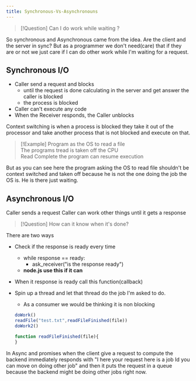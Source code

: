 ```yaml
---
title: Synchronous-Vs-Asynchronouns
---
```


> [!Question]
> Can I do work while waiting ?

So synchronous and Asynchronous came from the idea. Are the client and the
server in sync? But as a programmer we don't need(care) that if they are or not
we just care if I can do other work while I'm waiting for a request.

## Synchronous I/O

- Caller send a request and blocks
  - until the request is done calculating in the server and
  get answer the caller is blocked
  - the process is blocked
- Caller can't execute any code
- When the Receiver responds, the Caller unblocks

Context switching
is when a process is blocked they take it out of the processor
and take another process that is not blocked and execute on that.

> [!Example]
> Program as the OS to read a file  
> The programs tread is taken off the CPU  
> Read Complete the program can resume execution

But as you can see here the program asking the OS to read file shouldn't
be context switched and taken off because he is not the one doing the job
the OS is. He is there just waiting.

## Asynchronous I/O

Caller sends a request
Caller can work other things until it gets a response

> [!Question]
> How can it know when it's done?

There are two ways

- Check if the response is ready every time
  - while response == ready:
    - ask_receiver("is the response ready")
  - **node.js use this if it can**
- When it response is ready call this function(callback)
- Spin up a thread and let that thread do the job I'm asked to do.
  - As a consumer we would be thinking it is non blocking

  ```javascript
  doWork()
  readFile("test.txt",readFileFinished(file))
  doWork2()

  function readFileFinished(file){
  }
  ```

In Async and promises when the client give a request to compute the
backend immediately responds with "I here your request here is a job
Id you can move on doing other job" and then it puts the request in
a queue because the backend might be doing other jobs right now.

